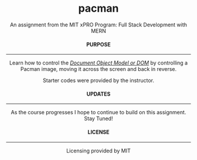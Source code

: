 <div align="center">
     
# pacman

An assignment from the MIT xPRO Program: Full Stack Development with MERN

#### PURPOSE

***

Learn how to control the [*Document Object Model or DOM*](https://developer.mozilla.org/en-US/docs/Web/API/Document_Object_Model/Introduction) by controlling a Pacman image, moving it across the screen and back in reverse.

Starter codes were provided by the instructor.

#### UPDATES

***

As the course progresses I hope to continue to build on this assignment. Stay Tuned! 

#### LICENSE

***

Licensing provided by MIT
  
  </div>
